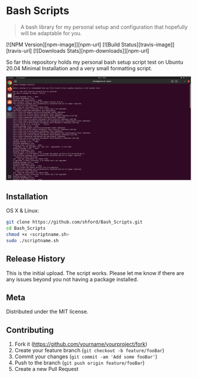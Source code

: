 # Bash Scripts
> A bash library for my personal setup and configuration that hopefully will be adaptable for you.

[![NPM Version][npm-image]][npm-url]
[![Build Status][travis-image]][travis-url]
[![Downloads Stats][npm-downloads]][npm-url]

So far this repository holds my personal bash setup script test on Ubuntu 20.04 Minimal Installation and a very small formatting script.

![](header.png)

## Installation

OS X & Linux:

```sh
git clone https://github.com/shford/Bash_Scripts.git
cd Bash_Scripts
chmod +x <scriptname.sh>
sudo ./scriptname.sh
```

## Release History

This is the initial upload. The script works. Please let me know if there are any issues beyond you not having a package installed.

## Meta

Distributed under the MIT license.

## Contributing

1. Fork it (<https://github.com/yourname/yourproject/fork>)
2. Create your feature branch (`git checkout -b feature/fooBar`)
3. Commit your changes (`git commit -am 'Add some fooBar'`)
4. Push to the branch (`git push origin feature/fooBar`)
5. Create a new Pull Request
